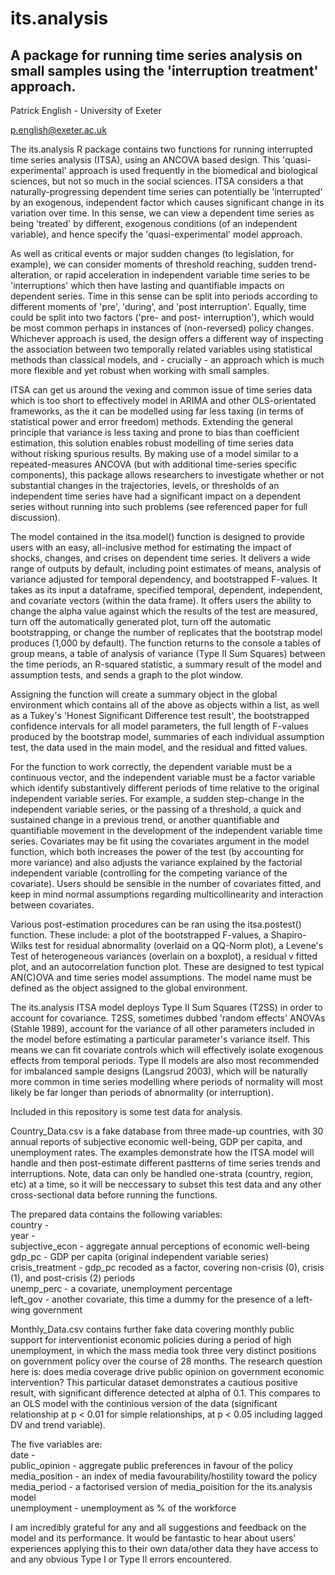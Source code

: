 # its.analysis

## A package for running time series analysis on small samples using the 'interruption treatment' approach.

Patrick English - University of Exeter

<p.english@exeter.ac.uk>

The its.analysis R package contains two functions for running interrupted time series analysis (ITSA), using an ANCOVA based design. This 'quasi-experimental' approach is used frequently in the biomedical and biological sciences, but not so much in the social sciences. ITSA considers a that naturally-progressing dependent time series can potentially be 'interrupted' by an exogenous, independent factor which causes significant change in its variation over time. In this sense, we can view a dependent time series as being 'treated' by different, exogenous conditions (of an independent variable), and hence specify the 'quasi-experimental' model approach.

As well as critical events or major sudden changes (to legislation, for example), we can consider moments of threshold reaching, sudden trend-alteration, or rapid acceleration in independent variable time series to be 'interruptions' which then have lasting and quantifiable impacts on dependent series. Time in this sense can be split into periods according to different moments of 'pre', 'during', and 'post interruption'. Equally, time could be split into two factors ('pre- and post- interruption'), which would be most common perhaps in instances of (non-reversed) policy changes. Whichever approach is used, the design offers a different way of inspecting the association between two temporally related variables using statistical methods than classical models, and - crucially - an approach which is much more flexible and yet robust when working with small samples.

ITSA can get us around the vexing and common issue of time series data which is too short to effectively model in ARIMA and other OLS-orientated frameworks, as the it can be modelled using far less taxing (in terms of statistical power and error freedom) methods. Extending the general principle that variance is less taxing and prone to bias than coefficient estimation, this solution enables robust modelling of time series data without risking spurious results. By making use of a model similar to a repeated-measures ANCOVA (but with additional time-series specific components), this package allows researchers to investigate whether or not substantial changes in the trajectories, levels, or thresholds of an independent time series have had a significant impact on a dependent series without running into such problems (see referenced paper for full discussion). 

The model contained in the itsa.model() function is designed to provide users with an easy, all-inclusive method for estimating the impact of shocks, changes, and crises on dependent time series. It delivers a wide range of outputs by default, including point estimates of means, analysis of variance adjusted for temporal dependency, and bootstrapped F-values. It takes as its input a dataframe, specified temporal, dependent, independent, and covariate vectors (within the data frame). It offers users the ability to change the alpha value against which the results of the test are measured, turn off the automatically generated plot, turn off the automatic bootstrapping, or change the number of replicates that the bootstrap model produces (1,000 by default). The function returns to the console a tables of group means, a table of analysis of variance (Type II Sum Squares) between the time periods, an R-squared statistic, a summary result of the model and assumption tests, and sends a graph to the plot window. 

Assigning the function will create a summary object in the global environment which contains all of the above as objects within a list, as well as a Tukey's 'Honest Significant Difference test result', the bootstrapped confidence intervals for all model parameters, the full length of F-values produced by the bootstrap model, summaries of each individual assumption test, the data used in the main model, and the residual and fitted values.

For the function to work correctly, the dependent variable must be a continuous vector, and the independent variable must be a factor variable which identify substantively different periods of time relative to the original independent variable series. For example, a sudden step-change in the independent variable series, or the passing of a threshold, a quick and sustained change in a previous trend, or another quantifiable and quantifiable movement in the development of the independent variable time series. Covariates may be fit using the covariates argument in the model function, which both increases the power of the test (by accounting for more variance) and also adjusts the variance explained by the factorial independent variable (controlling for the competing variance of the covariate). Users should be sensible in the number of covariates fitted, and keep in mind normal assumptions regarding multicollinearity and interaction between covariates. 

Various post-estimation procedures can be ran using the itsa.postest() function. These include: a plot of the bootstrapped F-values, a Shapiro-Wilks test for residual abnormality (overlaid on a QQ-Norm plot), a Levene's Test of heterogeneous variances (overlain on a boxplot), a residual v fitted plot, and an autocorrelation function plot. These are designed to test typical AN(C)OVA and time series model assumptions. The model name must be defined as the object assigned to the global environment.

The its.analysis ITSA model deploys Type II Sum Squares (T2SS) in order to account for covariance. T2SS, sometimes dubbed 'random effects' ANOVAs (Stahle 1989), account for the variance of all other parameters included in the model before estimating a particular parameter's variance itself. This means we can fit covariate controls which will effectively isolate exogenous effects from temporal periods. Type II models are also most recommended for imbalanced sample designs (Langsrud 2003), which will be naturally more common in time series modelling where periods of normality will most likely be far longer than periods of abnormality (or interruption).

Included in this repository is some test data for analysis. 

Country_Data.csv is a fake database from three made-up countries, with 30 annual reports of subjective economic well-being, GDP per capita, and unemployment rates. The examples demonstrate how the ITSA model will handle and then post-estimate different pastterns of time series trends and interruptions. Note, data can only be handled one-strata (country, region, etc) at a time, so it will be neccessary to subset this test data and any other cross-sectional data before running the functions.

The prepared data contains the following variables: 
<br /> country - 
<br /> year -
<br /> subjective_econ - aggregate annual perceptions of economic well-being
<br /> gdp_pc - GDP per capita (original independent variable series)
<br /> crisis_treatment - gdp_pc recoded as a factor, covering non-crisis (0), crisis (1), and post-crisis (2) periods
<br /> unemp_perc - a covariate, unemployment percentage
<br /> left_gov - another covariate, this time a dummy for the presence of a left-wing government

Monthly_Data.csv contains further fake data covering monthly public support for interventionist economic policies during a period of high unemployment, in which the mass media took three very distinct positions on government policy over the course of 28 months. The research question here is: does media coverage drive public opinion on government economic intervention? This particular dataset demonstrates a cautious positive result, with significant difference detected at alpha of 0.1. This compares to an OLS model with the continious version of the data (significant relationship at p < 0.01 for simple relationships, at p < 0.05 including lagged DV and trend variable). 

The five variables are:
<br /> date - 
<br /> public_opinion - aggregate public preferences in favour of the policy
<br /> media_position - an index of media favourability/hostility toward the policy
<br /> media_period - a factorised version of media_poisition for the its.analysis model
<br /> unemployment - unemployment as % of the workforce

I am incredibly grateful for any and all suggestions and feedback on the model and its performance. It would be fantastic to hear about users' experiences applying this to their own data/other data they have access to and any obvious Type I or Type II errors encountered.

